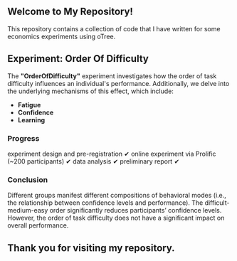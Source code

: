 ## Welcome to My Repository!

This repository contains a collection of code that I have written for some economics experiments using oTree. 

## Experiment: Order Of Difficulty

The **"OrderOfDifficulty"** experiment investigates how the order of task difficulty influences an individual's performance. Additionally, we delve into the underlying mechanisms of this effect, which include:
- **Fatigue**
- **Confidence**
- **Learning**

### Progress
experiment design and pre-registration ✔
online experiment via Prolific (~200 participants) ✔
data analysis ✔
preliminary report ✔

### Conclusion
Different groups manifest different compositions of behavioral modes (i.e., the relationship between confidence levels and performance).
The difficult-medium-easy order significantly reduces participants’ confidence levels. 
However, the order of task difficulty does not have a significant impact on overall performance.

## Thank you for visiting my repository.
